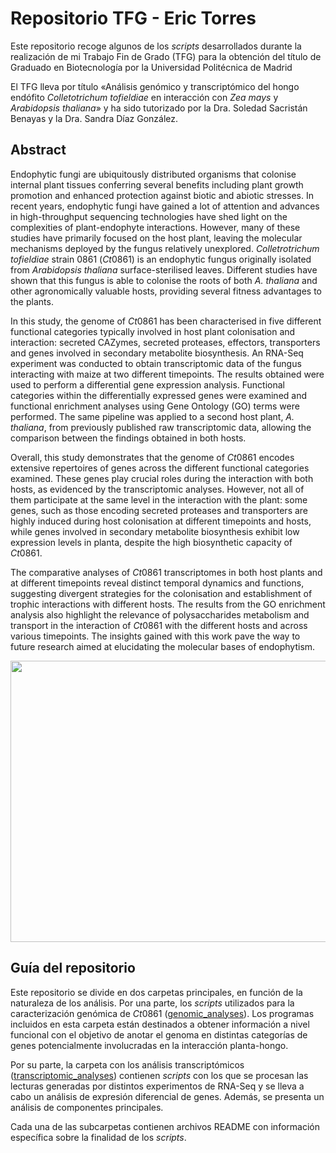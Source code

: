# Repositorio TFG - Eric Torres
Este repositorio recoge algunos de los *scripts* desarrollados durante la realización de mi Trabajo Fin de Grado (TFG) para la obtención del título de Graduado en Biotecnología por la Universidad Politécnica de Madrid

El TFG lleva por título «Análisis genómico y transcriptómico del hongo endófito *Colletotrichum tofieldiae* en interacción con *Zea mays* y *Arabidopsis thaliana*» y ha sido tutorizado por la Dra. Soledad Sacristán Benayas y la Dra. Sandra Díaz González. 

## Abstract 
Endophytic fungi are ubiquitously distributed organisms that colonise internal plant tissues conferring several benefits including plant growth promotion and enhanced protection against biotic and abiotic stresses. In recent years, endophytic fungi have gained a lot of attention and advances in high-throughput sequencing technologies have shed light on the complexities of plant-endophyte interactions. However, many of these studies have primarily focused on the host plant, leaving the molecular mechanisms deployed by the fungus relatively unexplored. *Colletrotrichum tofieldiae* strain 0861 (*Ct*0861) is an endophytic fungus originally isolated from *Arabidopsis thaliana* surface-sterilised leaves. Different studies have shown that this fungus is able to colonise the roots of both *A. thaliana* and other agronomically valuable hosts, providing several fitness advantages to the plants.

In this study, the genome of *Ct*0861 has been characterised in five different functional categories typically involved in host plant colonisation and interaction: secreted CAZymes, secreted proteases, effectors, transporters and genes involved in secondary metabolite biosynthesis. An RNA-Seq experiment was conducted to obtain transcriptomic data of the fungus interacting with maize at two different timepoints. The results obtained were used to perform a differential gene expression analysis. Functional categories within the differentially expressed genes were examined and functional enrichment analyses using Gene Ontology (GO) terms were performed. The same pipeline was applied to a second host plant, *A. thaliana*, from previously published raw transcriptomic data, allowing the comparison between the findings obtained in both hosts.

Overall, this study demonstrates that the genome of *Ct*0861 encodes extensive repertoires of genes across the different functional categories examined. These genes play crucial roles during the interaction with both hosts, as evidenced by the transcriptomic analyses. However, not all of them participate at the same level in the interaction with the plant: some genes, such as those encoding secreted proteases and transporters are highly induced during host colonisation at different timepoints and hosts, while genes involved in secondary metabolite biosynthesis exhibit low expression levels in planta, despite the high biosynthetic capacity of *Ct*0861.

The comparative analyses of *Ct*0861 transcriptomes in both host plants and at different timepoints reveal distinct temporal dynamics and functions, suggesting divergent strategies for the colonisation and establishment of trophic interactions with different hosts. The results from the GO enrichment analysis also highlight the relevance of polysaccharides metabolism and transport in the interaction of *Ct*0861 with the different hosts and across various timepoints. The insights gained with this work pave the way to future research aimed at elucidating the molecular bases of endophytism.

<p align="center">
  <img width="600" height="450" src="https://github.com/er-biotecazu/TFG/assets/145058927/cdf3e735-cc07-4e85-b86a-1f2fced9b8d8">
</p>

## Guía del repositorio 
Este repositorio se divide en dos carpetas principales, en función de la naturaleza de los análisis. Por una parte, los *scripts* utilizados para la caracterización genómica de *Ct*0861 ([genomic_analyses](https://github.com/er-biotecazu/TFG/tree/main/genomic_analyses)). Los programas incluidos en esta carpeta están destinados a obtener información a nivel funcional con el objetivo de anotar el genoma en distintas categorías de genes potencialmente involucradas en la interacción planta-hongo. 

Por su parte, la carpeta con los análisis transcriptómicos ([transcriptomic_analyses](https://github.com/er-biotecazu/TFG/tree/main/transcriptomic_analyses)) contienen *scripts* con los que se procesan las lecturas generadas por distintos experimentos de RNA-Seq y se lleva a cabo un análisis de expresión diferencial de genes. Además, se presenta un análisis de componentes principales. 

Cada una de las subcarpetas contienen archivos README con información específica sobre la finalidad de los *scripts*. 
